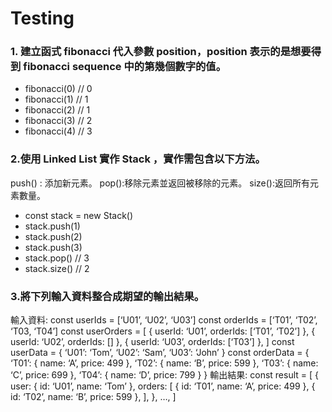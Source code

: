 # Testing

### 1. 建立函式 fibonacci 代入參數 position，position 表示的是想要得到 fibonacci sequence 中的第幾個數字的值。

 - fibonacci(0) // 0
 - fibonacci(1) // 1
 - fibonacci(2) // 1
 - fibonacci(3) // 2
 - fibonacci(4) // 3 


### 2.使用 Linked List 實作 Stack ，實作需包含以下方法。
push() : 添加新元素。 pop():移除元素並返回被移除的元素。 size():返回所有元素數量。

- const stack = new Stack() 
- stack.push(1)
- stack.push(2) 
- stack.push(3) 
- stack.pop() // 3 
- stack.size() // 2 

### 3.將下列輸入資料整合成期望的輸出結果。

輸入資料:
const userIds = [‘U01’, ‘U02’, ‘U03’]
const orderIds = [‘T01’, ‘T02’, ‘T03, ‘T04’]
const userOrders = [
{ userId: ‘U01’, orderIds: [‘T01’, ‘T02’] },
 	{ userId: ‘U02’, orderIds: [] },
 	{ userId: ‘U03’, orderIds: [‘T03’] },
]
const userData = { ‘U01’: ‘Tom’, ‘U02’: ‘Sam’, ‘U03’: ‘John’ }
const orderData = {
‘T01’: { name: ‘A’, price: 499 },
‘T02’: { name: ‘B’, price: 599 },
‘T03’: { name: ‘C’, price: 699 },
‘T04’: { name: ‘D’, price: 799 }
}
輸出結果:
const result = [
{
user: { id: ‘U01’, name: ‘Tom’ },
orders: [
{ id: ‘T01’, name: ‘A’, price: 499 },
{ id: ‘T02’, name: ‘B’, price: 599 },
],
},
…,
]

